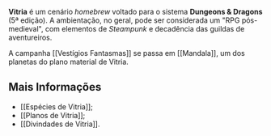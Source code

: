 **Vitria** é um cenário *homebrew* voltado para o sistema **Dungeons & Dragons** (5ª edição). A ambientação, no geral, pode ser considerada um "RPG pós-medieval", com elementos de *Steampunk* e decadência das guildas de aventureiros.

A campanha [[Vestígios Fantasmas]] se passa em [[Mandala]], um dos planetas do plano material de Vitria.

## Mais Informações

- [[Espécies de Vitria]];
- [[Planos de Vitria]];
- [[Divindades de Vitria]].